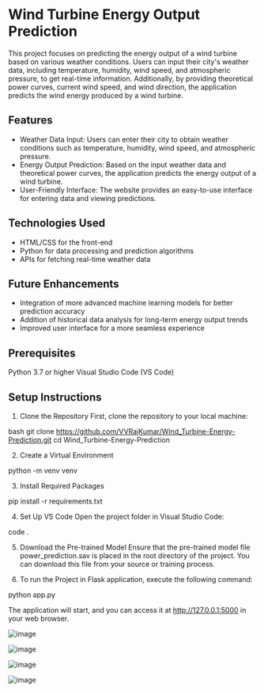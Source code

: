 
# Wind Turbine Energy Output Prediction


This project focuses on predicting the energy output of a wind turbine based on various weather conditions. Users can input their city's weather data, including temperature, humidity, wind speed, and atmospheric pressure, to get real-time information. Additionally, by providing theoretical power curves, current wind speed, and wind direction, the application predicts the wind energy produced by a wind turbine.

## Features

- Weather Data Input: Users can enter their city to obtain weather conditions such as temperature, humidity, wind speed, and atmospheric pressure.
- Energy Output Prediction: Based on the input weather data and theoretical power curves, the application predicts the energy output of a wind turbine.
- User-Friendly Interface: The website provides an easy-to-use interface for entering data and viewing predictions.


## Technologies Used

- HTML/CSS for the front-end
- Python for data processing and prediction algorithms
- APIs for fetching real-time weather data
## Future Enhancements

- Integration of more advanced machine learning models for better prediction accuracy
- Addition of historical data analysis for long-term energy output trends
- Improved user interface for a more seamless experience


## Prerequisites
Python 3.7 or higher
Visual Studio Code (VS Code)

## Setup Instructions
1. Clone the Repository
First, clone the repository to your local machine:

bash git clone https://github.com/VVRajKumar/Wind_Turbine-Energy-Prediction.git cd Wind_Turbine-Energy-Prediction

2. Create a Virtual Environment

python -m venv venv

3. Install Required Packages

pip install -r requirements.txt

4. Set Up VS Code Open the project folder in Visual Studio Code:

code .

5. Download the Pre-trained Model Ensure that the pre-trained model file power_prediction.sav is placed in the root directory of the project. You can download this file from your source or training process.

6. To run the Project in Flask application, execute the following command:

python app.py

The application will start, and you can access it at http://127.0.0.1:5000 in your web browser.

![image](https://github.com/user-attachments/assets/5d3cb481-c7bd-41a0-ab7e-4818b28cc0c0)

![image](https://github.com/user-attachments/assets/b4348372-9959-48d0-b389-56ce18b65a11)

![image](https://github.com/user-attachments/assets/e29ebf98-8ae1-47b5-a98c-f1d17f11999b)

![image](https://github.com/user-attachments/assets/f83a3c2c-3a29-404e-b85d-5e30cb3a5c61)





